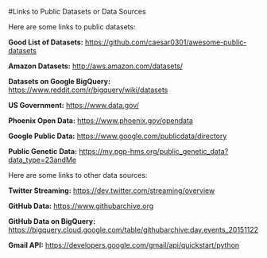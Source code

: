 #Links to Public Datasets or Data SourcesHere are some links to public datasets:**Good List of Datasets:** https://github.com/caesar0301/awesome-public-datasets**Amazon Datasets:** http://aws.amazon.com/datasets/**Datasets on Google BigQuery:** https://www.reddit.com/r/bigquery/wiki/datasets**US Government:** https://www.data.gov/**Phoenix Open Data:** https://www.phoenix.gov/opendata**Google Public Data:** https://www.google.com/publicdata/directory**Public Genetic Data:** https://my.pgp-hms.org/public_genetic_data?data_type=23andMeHere are some links to other data sources:**Twitter Streaming:** https://dev.twitter.com/streaming/overview**GitHub Data:** https://www.githubarchive.org**GitHub Data on BigQuery:** https://bigquery.cloud.google.com/table/githubarchive:day.events_20151122**Gmail API:** https://developers.google.com/gmail/api/quickstart/python